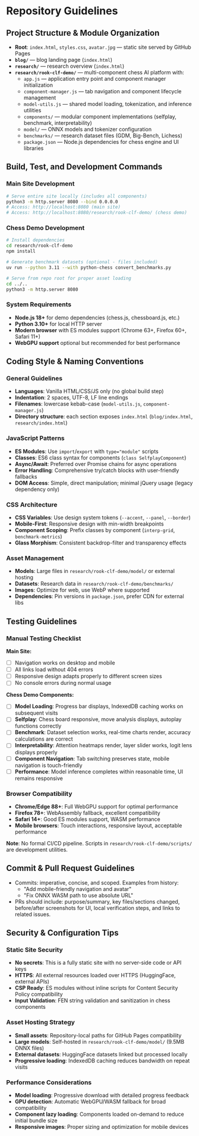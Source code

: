 # Repository Guidelines

## Project Structure & Module Organization
- **Root**: `index.html`, `styles.css`, `avatar.jpg` — static site served by GitHub Pages
- **`blog/`** — blog landing page (`index.html`)
- **`research/`** — research overview (`index.html`)
- **`research/rook-clf-demo/`** — multi-component chess AI platform with:
  - `app.js` — application entry point and component manager initialization
  - `component-manager.js` — tab navigation and component lifecycle management
  - `model-utils.js` — shared model loading, tokenization, and inference utilities
  - `components/` — modular component implementations (selfplay, benchmark, interpretability)
  - `model/` — ONNX models and tokenizer configuration
  - `benchmarks/` — research dataset files (GDM, Big-Bench, Lichess)
  - `package.json` — Node.js dependencies for chess engine and UI libraries

## Build, Test, and Development Commands

### Main Site Development
```bash
# Serve entire site locally (includes all components)
python3 -m http.server 8080 --bind 0.0.0.0
# Access: http://localhost:8080 (main site)
# Access: http://localhost:8080/research/rook-clf-demo/ (chess demo)
```

### Chess Demo Development
```bash
# Install dependencies
cd research/rook-clf-demo
npm install

# Generate benchmark datasets (optional - files included)
uv run --python 3.11 --with python-chess convert_benchmarks.py

# Serve from repo root for proper asset loading
cd ../..
python3 -m http.server 8080
```

### System Requirements
- **Node.js 18+** for demo dependencies (chess.js, chessboard.js, etc.)
- **Python 3.10+** for local HTTP server
- **Modern browser** with ES modules support (Chrome 63+, Firefox 60+, Safari 11+)
- **WebGPU support** optional but recommended for best performance

## Coding Style & Naming Conventions

### General Guidelines
- **Languages**: Vanilla HTML/CSS/JS only (no global build step)
- **Indentation**: 2 spaces, UTF-8, LF line endings
- **Filenames**: lowercase kebab-case (`model-utils.js`, `component-manager.js`)
- **Directory structure**: each section exposes `index.html` (`blog/index.html`, `research/index.html`)

### JavaScript Patterns
- **ES Modules**: Use `import`/`export` with `type="module"` scripts
- **Classes**: ES6 class syntax for components (`class SelfplayComponent`)
- **Async/Await**: Preferred over Promise chains for async operations
- **Error Handling**: Comprehensive try/catch blocks with user-friendly fallbacks
- **DOM Access**: Simple, direct manipulation; minimal jQuery usage (legacy dependency only)

### CSS Architecture
- **CSS Variables**: Use design system tokens (`--accent`, `--panel`, `--border`)
- **Mobile-First**: Responsive design with min-width breakpoints
- **Component Scoping**: Prefix classes by component (`interp-grid`, `benchmark-metrics`)
- **Glass Morphism**: Consistent backdrop-filter and transparency effects

### Asset Management
- **Models**: Large files in `research/rook-clf-demo/model/` or external hosting
- **Datasets**: Research data in `research/rook-clf-demo/benchmarks/`
- **Images**: Optimize for web, use WebP where supported
- **Dependencies**: Pin versions in `package.json`, prefer CDN for external libs

## Testing Guidelines

### Manual Testing Checklist
**Main Site:**
- [ ] Navigation works on desktop and mobile
- [ ] All links load without 404 errors
- [ ] Responsive design adapts properly to different screen sizes
- [ ] No console errors during normal usage

**Chess Demo Components:**
- [ ] **Model Loading**: Progress bar displays, IndexedDB caching works on subsequent visits
- [ ] **Selfplay**: Chess board responsive, move analysis displays, autoplay functions correctly
- [ ] **Benchmark**: Dataset selection works, real-time charts render, accuracy calculations are correct
- [ ] **Interpretability**: Attention heatmaps render, layer slider works, logit lens displays properly
- [ ] **Component Navigation**: Tab switching preserves state, mobile navigation is touch-friendly
- [ ] **Performance**: Model inference completes within reasonable time, UI remains responsive

### Browser Compatibility
- **Chrome/Edge 88+**: Full WebGPU support for optimal performance
- **Firefox 78+**: WebAssembly fallback, excellent compatibility
- **Safari 14+**: Good ES modules support, WASM performance
- **Mobile browsers**: Touch interactions, responsive layout, acceptable performance

**Note**: No formal CI/CD pipeline. Scripts in `research/rook-clf-demo/scripts/` are development utilities.

## Commit & Pull Request Guidelines
- Commits: imperative, concise, and scoped. Examples from history:
  - "Add mobile-friendly navigation and avatar"
  - "Fix ONNX WASM path to use absolute URL"
- PRs should include: purpose/summary, key files/sections changed, before/after screenshots for UI, local verification steps, and links to related issues.

## Security & Configuration Tips

### Static Site Security
- **No secrets**: This is a fully static site with no server-side code or API keys
- **HTTPS**: All external resources loaded over HTTPS (HuggingFace, external APIs)
- **CSP Ready**: ES modules without inline scripts for Content Security Policy compatibility
- **Input Validation**: FEN string validation and sanitization in chess components

### Asset Hosting Strategy
- **Small assets**: Repository-local paths for GitHub Pages compatibility
- **Large models**: Self-hosted in `research/rook-clf-demo/model/` (9.5MB ONNX files)
- **External datasets**: HuggingFace datasets linked but processed locally
- **Progressive loading**: IndexedDB caching reduces bandwidth on repeat visits

### Performance Considerations
- **Model loading**: Progressive download with detailed progress feedback
- **GPU detection**: Automatic WebGPU/WASM fallback for broad compatibility
- **Component lazy loading**: Components loaded on-demand to reduce initial bundle size
- **Responsive images**: Proper sizing and optimization for mobile devices
